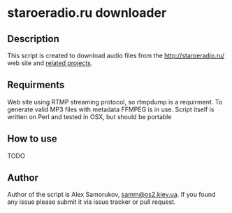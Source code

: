 # staroeradio.ru downloader
## Description
This script is created to download audio files from the http://staroeradio.ru/ web site and [related projects](http://www.audiopedia.su/). 
## Requirments
Web site using RTMP streaming protocol, so rtmpdump is a requirment. To generate valid MP3 files with metadata FFMPEG is in use. Script itself is written on Perl and tested in OSX, but should be portable
## How to use
TODO
## Author
Author of the script is Alex Samorukov, samm@os2.kiev.ua. If you found any issue please submit it via issue tracker or pull request. 
